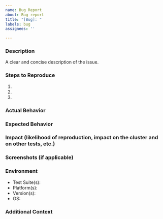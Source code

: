 ```yaml
---
name: Bug Report
about: Bug report
title: "[Bug]: "
labels: bug
assignees: ''

---
```


### Description
A clear and concise description of the issue.

### Steps to Reproduce
1.
2.
3.

### Actual Behavior

### Expected Behavior

### Impact (likelihood of reproduction, impact on the cluster and on other tests, etc.)

### Screenshots (if applicable)

### Environment
- Test Suite(s):
- Platform(s):
- Version(s):
- OS:

### Additional Context
